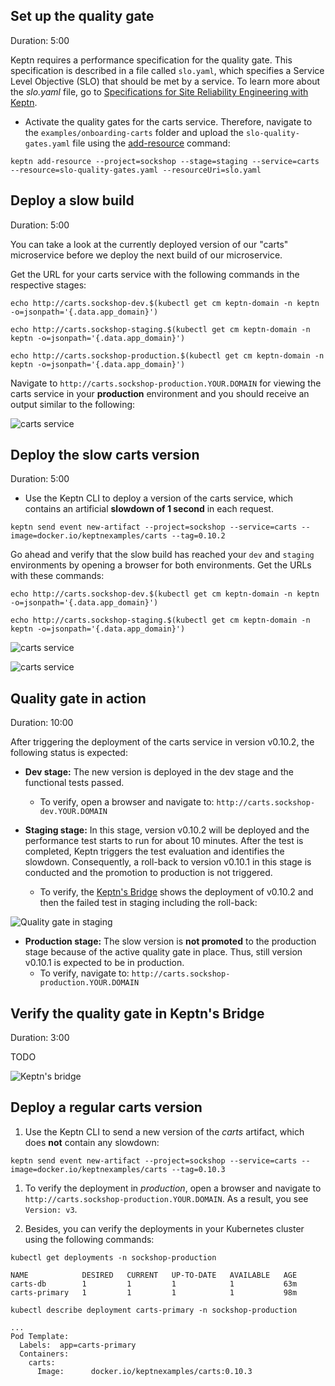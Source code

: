 
## Set up the quality gate
Duration: 5:00

Keptn requires a performance specification for the quality gate. This specification is described in a file called `slo.yaml`, which specifies a Service Level Objective (SLO) that should be met by a service. To learn more about the *slo.yaml* file, go to [Specifications for Site Reliability Engineering with Keptn](https://github.com/keptn/spec/blob/0.1.3/sre.md).

* Activate the quality gates for the carts service. Therefore, navigate to the `examples/onboarding-carts` folder and upload the `slo-quality-gates.yaml` file using the [add-resource](../../reference/cli/#keptn-add-resource) command:

```
keptn add-resource --project=sockshop --stage=staging --service=carts --resource=slo-quality-gates.yaml --resourceUri=slo.yaml
```

## Deploy a slow build
Duration: 5:00

You can take a look at the currently deployed version of our "carts" microservice before we deploy the next build of our microservice.

 Get the URL for your carts service with the following commands in the respective stages:

```console
echo http://carts.sockshop-dev.$(kubectl get cm keptn-domain -n keptn -o=jsonpath='{.data.app_domain}')
```

```console
echo http://carts.sockshop-staging.$(kubectl get cm keptn-domain -n keptn -o=jsonpath='{.data.app_domain}')
```

```console
echo http://carts.sockshop-production.$(kubectl get cm keptn-domain -n keptn -o=jsonpath='{.data.app_domain}')
```

Navigate to `http://carts.sockshop-production.YOUR.DOMAIN` for viewing the carts service in your **production** environment and you should receive an output similar to the following:

![carts service](./assets/carts-production-1.png)


## Deploy the slow carts version
Duration: 5:00


* Use the Keptn CLI to deploy a version of the carts service, which contains an artificial **slowdown of 1 second** in each request.

```console
keptn send event new-artifact --project=sockshop --service=carts --image=docker.io/keptnexamples/carts --tag=0.10.2
```

Go ahead and verify that the slow build has reached your `dev` and `staging` environments by opening a browser for both environments. Get the URLs with these commands:

```console
echo http://carts.sockshop-dev.$(kubectl get cm keptn-domain -n keptn -o=jsonpath='{.data.app_domain}')
```

```console
echo http://carts.sockshop-staging.$(kubectl get cm keptn-domain -n keptn -o=jsonpath='{.data.app_domain}')
```


![carts service](./assets/carts-dev-2.png)

![carts service](./assets/carts-staging-2.png)


## Quality gate in action
Duration: 10:00 

After triggering the deployment of the carts service in version v0.10.2, the following status is expected:

* **Dev stage:** The new version is deployed in the dev stage and the functional tests passed.
  * To verify, open a browser and navigate to: `http://carts.sockshop-dev.YOUR.DOMAIN`

* **Staging stage:** In this stage, version v0.10.2 will be deployed and the performance test starts to run for about 10 minutes. After the test is completed, Keptn triggers the test evaluation and identifies the slowdown. Consequently, a roll-back to version v0.10.1 in this stage is conducted and the promotion to production is not triggered.
  * To verify, the [Keptn's Bridge](../../reference/keptnsbridge/#usage) shows the deployment of v0.10.2 and then the failed test in staging including the roll-back:

![Quality gate in staging](./assets/quality_gates.png)

* **Production stage:** The slow version is **not promoted** to the production stage because of the active quality gate in place. Thus, still version v0.10.1 is expected to be in production.
  * To verify, navigate to: `http://carts.sockshop-production.YOUR.DOMAIN`


## Verify the quality gate in Keptn's Bridge
Duration: 3:00

TODO

![Keptn's bridge](./assets/quality-gates-bridge.png)



## Deploy a regular carts version

1. Use the Keptn CLI to send a new version of the *carts* artifact, which does **not** contain any slowdown:
  ```
  keptn send event new-artifact --project=sockshop --service=carts --image=docker.io/keptnexamples/carts --tag=0.10.3
  ```

1. To verify the deployment in *production*, open a browser and navigate to `http://carts.sockshop-production.YOUR.DOMAIN`. As a result, you see `Version: v3`.

1. Besides, you can verify the deployments in your Kubernetes cluster using the following commands: 
  ```
  kubectl get deployments -n sockshop-production
  ``` 

  ```
  NAME            DESIRED   CURRENT   UP-TO-DATE   AVAILABLE   AGE
  carts-db        1         1         1            1           63m
  carts-primary   1         1         1            1           98m
  ```

  ```
  kubectl describe deployment carts-primary -n sockshop-production
  ``` 
  
  ```
  ...
  Pod Template:
    Labels:  app=carts-primary
    Containers:
      carts:
        Image:      docker.io/keptnexamples/carts:0.10.3
  ```


